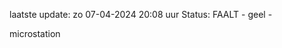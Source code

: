 laatste update: 
zo 07-04-2024 20:08   uur 
Status: FAALT - geel - 
<div class="service Y">microstation</div>